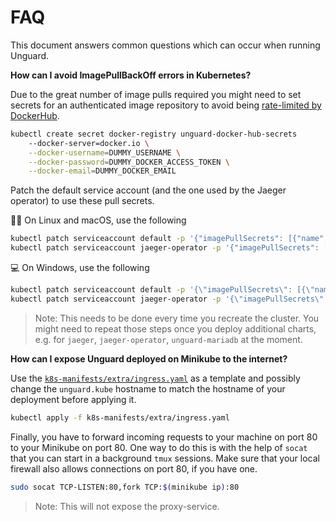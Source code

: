 # FAQ

This document answers common questions which can occur when running Unguard.

**How can I avoid ImagePullBackOff errors in Kubernetes?**

Due to the great number of image pulls required you might need to set secrets for
an authenticated image repository to avoid being [rate-limited by DockerHub](https://www.docker.com/increase-rate-limits).

```sh
kubectl create secret docker-registry unguard-docker-hub-secrets
    --docker-server=docker.io \
    --docker-username=DUMMY_USERNAME \
    --docker-password=DUMMY_DOCKER_ACCESS_TOKEN \
    --docker-email=DUMMY_DOCKER_EMAIL
```

Patch the default service account (and the one used by the Jaeger operator) to use these pull secrets.

🐧🍎 On Linux and macOS, use the following

```sh
kubectl patch serviceaccount default -p '{"imagePullSecrets": [{"name": "unguard-docker-hub-secrets"}]}'
kubectl patch serviceaccount jaeger-operator -p '{"imagePullSecrets": [{"name": "unguard-docker-hub-secrets"}]}'
```

💻 On Windows, use the following

```sh
kubectl patch serviceaccount default -p '{\"imagePullSecrets\": [{\"name\": \"unguard-docker-hub-secrets\"}]}'
kubectl patch serviceaccount jaeger-operator -p '{\"imagePullSecrets\": [{\"name\": \"unguard-docker-hub-secrets\"}]}'
```

> Note: This needs to be done every time you recreate the cluster. You might need to repeat those steps once you deploy additional charts, e.g. for `jaeger`, `jaeger-operator`, `unguard-mariadb` at the moment.

**How can I expose Unguard deployed on Minikube to the internet?**

Use the [`k8s-manifests/extra/ingress.yaml`](../k8s-manifests/localdev/ingress/ingress.yaml) as a template
and possibly change the `unguard.kube` hostname to match the hostname of your deployment before applying it.

```sh
kubectl apply -f k8s-manifests/extra/ingress.yaml
 ```

Finally, you have to forward incoming requests to your machine on port 80 to your Minikube on port 80.
One way to do this is with the help of `socat` that you can start in a background `tmux` sessions.
Make sure that your local firewall also allows connections on port 80, if you have one.

```sh
sudo socat TCP-LISTEN:80,fork TCP:$(minikube ip):80
```

> Note: This will not expose the proxy-service.